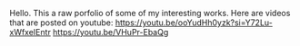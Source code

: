 Hello.
This a raw porfolio of some of my interesting works.
Here are videos that are posted on youtube:
https://youtu.be/ooYudHh0yzk?si=Y72Lu-xWfxeIEntr
https://youtu.be/VHuPr-EbaQg
